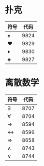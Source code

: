 # 扑克

| 符号 | 代码 |
| ---- | ---- |
| ♠    | 9824 |
| ♥    | 9829 |
| ♦    | 9830 |
| ♣    | 9827 |

# 离散数学

| 符号 | 代码 |
| ---- | ---- |
| ∃    | 8707 |
| ∀    | 8704 |
| →    | 8594 |
| ↔    | 8596 |
| ⇒    | 8658 |
| ∧    | 8743 |
| ∨    | 8744 |